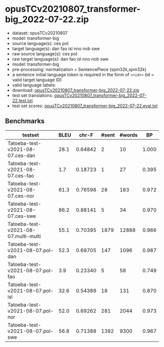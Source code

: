 # opusTCv20210807_transformer-big_2022-07-22.zip

* dataset: opusTCv20210807
* model: transformer-big
* source language(s): ces pol
* target language(s): dan fao isl nno nob swe
* raw source language(s): ces pol
* raw target language(s): dan fao isl nno nob swe
* model: transformer-big
* pre-processing: normalization + SentencePiece (spm32k,spm32k)
* a sentence initial language token is required in the form of `>>id<<` (id = valid target language ID)
* valid language labels: 
* download: [opusTCv20210807_transformer-big_2022-07-22.zip](https://object.pouta.csc.fi/Tatoeba-MT-models/zlw-gmq/opusTCv20210807_transformer-big_2022-07-22.zip)
* test set translations: [opusTCv20210807_transformer-big_2022-07-22.test.txt](https://object.pouta.csc.fi/Tatoeba-MT-models/zlw-gmq/opusTCv20210807_transformer-big_2022-07-22.test.txt)
* test set scores: [opusTCv20210807_transformer-big_2022-07-22.eval.txt](https://object.pouta.csc.fi/Tatoeba-MT-models/zlw-gmq/opusTCv20210807_transformer-big_2022-07-22.eval.txt)

## Benchmarks

| testset | BLEU  | chr-F | #sent | #words | BP |
|---------|-------|-------|-------|--------|----|
| Tatoeba-test-v2021-08-07.ces-dan 	| 28.1 	| 0.64842 	| 2 	| 10 	| 1.000 |
| Tatoeba-test-v2021-08-07.ces-fao 	| 1.7 	| 0.18723 	| 1 	| 27 	| 0.395 |
| Tatoeba-test-v2021-08-07.ces-nor 	| 61.3 	| 0.76598 	| 28 	| 183 	| 0.972 |
| Tatoeba-test-v2021-08-07.ces-swe 	| 86.2 	| 0.88141 	| 5 	| 34 	| 0.970 |
| Tatoeba-test-v2021-08-07.multi-multi 	| 55.1 	| 0.70395 	| 1879 	| 12888 	| 0.966 |
| Tatoeba-test-v2021-08-07.pol-dan 	| 52.3 	| 0.69705 	| 147 	| 1096 	| 0.987 |
| Tatoeba-test-v2021-08-07.pol-fao 	| 3.9 	| 0.23340 	| 5 	| 58 	| 0.749 |
| Tatoeba-test-v2021-08-07.pol-isl 	| 32.6 	| 0.54389 	| 18 	| 131 	| 0.870 |
| Tatoeba-test-v2021-08-07.pol-nor 	| 52.0 	| 0.69262 	| 281 	| 2044 	| 0.973 |
| Tatoeba-test-v2021-08-07.pol-swe 	| 56.8 	| 0.71388 	| 1392 	| 9300 	| 0.967 |

